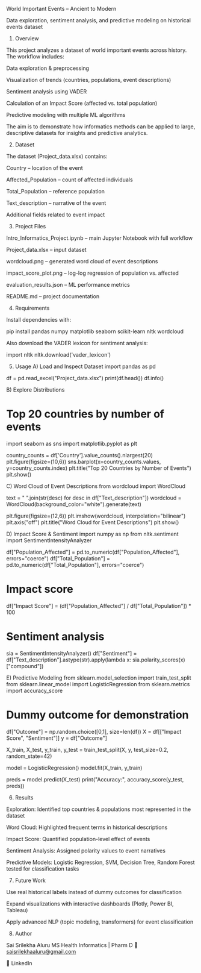 World Important Events – Ancient to Modern

Data exploration, sentiment analysis, and predictive modeling on historical events dataset

1. Overview

This project analyzes a dataset of world important events across history. The workflow includes:

Data exploration & preprocessing

Visualization of trends (countries, populations, event descriptions)

Sentiment analysis using VADER

Calculation of an Impact Score (affected vs. total population)

Predictive modeling with multiple ML algorithms

The aim is to demonstrate how informatics methods can be applied to large, descriptive datasets for insights and predictive analytics.

2. Dataset

The dataset (Project_data.xlsx) contains:

Country – location of the event

Affected_Population – count of affected individuals

Total_Population – reference population

Text_description – narrative of the event

Additional fields related to event impact

3. Project Files

Intro_Informatics_Project.ipynb – main Jupyter Notebook with full workflow

Project_data.xlsx – input dataset

wordcloud.png – generated word cloud of event descriptions

impact_score_plot.png – log-log regression of population vs. affected

evaluation_results.json – ML performance metrics

README.md – project documentation

4. Requirements

Install dependencies with:

pip install pandas numpy matplotlib seaborn scikit-learn nltk wordcloud


Also download the VADER lexicon for sentiment analysis:

import nltk
nltk.download('vader_lexicon')

5. Usage
A) Load and Inspect Dataset
import pandas as pd

df = pd.read_excel("Project_data.xlsx")
print(df.head())
df.info()

B) Explore Distributions
# Top 20 countries by number of events
import seaborn as sns
import matplotlib.pyplot as plt

country_counts = df['Country'].value_counts().nlargest(20)
plt.figure(figsize=(10,6))
sns.barplot(x=country_counts.values, y=country_counts.index)
plt.title("Top 20 Countries by Number of Events")
plt.show()

C) Word Cloud of Event Descriptions
from wordcloud import WordCloud

text = " ".join(str(desc) for desc in df["Text_description"])
wordcloud = WordCloud(background_color="white").generate(text)

plt.figure(figsize=(12,6))
plt.imshow(wordcloud, interpolation="bilinear")
plt.axis("off")
plt.title("Word Cloud for Event Descriptions")
plt.show()

D) Impact Score & Sentiment
import numpy as np
from nltk.sentiment import SentimentIntensityAnalyzer

df["Population_Affected"] = pd.to_numeric(df["Population_Affected"], errors="coerce")
df["Total_Population"] = pd.to_numeric(df["Total_Population"], errors="coerce")

# Impact score
df["Impact Score"] = (df["Population_Affected"] / df["Total_Population"]) * 100

# Sentiment analysis
sia = SentimentIntensityAnalyzer()
df["Sentiment"] = df["Text_description"].astype(str).apply(lambda x: sia.polarity_scores(x)["compound"])

E) Predictive Modeling
from sklearn.model_selection import train_test_split
from sklearn.linear_model import LogisticRegression
from sklearn.metrics import accuracy_score

# Dummy outcome for demonstration
df["Outcome"] = np.random.choice([0,1], size=len(df))
X = df[["Impact Score", "Sentiment"]]
y = df["Outcome"]

X_train, X_test, y_train, y_test = train_test_split(X, y, test_size=0.2, random_state=42)

model = LogisticRegression()
model.fit(X_train, y_train)

preds = model.predict(X_test)
print("Accuracy:", accuracy_score(y_test, preds))

6. Results

Exploration: Identified top countries & populations most represented in the dataset

Word Cloud: Highlighted frequent terms in historical descriptions

Impact Score: Quantified population-level effect of events

Sentiment Analysis: Assigned polarity values to event narratives

Predictive Models: Logistic Regression, SVM, Decision Tree, Random Forest tested for classification tasks

7. Future Work

Use real historical labels instead of dummy outcomes for classification

Expand visualizations with interactive dashboards (Plotly, Power BI, Tableau)

Apply advanced NLP (topic modeling, transformers) for event classification

8. Author

Sai Srilekha Aluru
MS Health Informatics | Pharm D
📧 saisrilekhaaluru@gmail.com

🔗 LinkedIn
